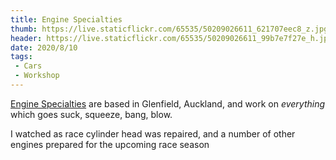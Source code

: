 ```yaml
---
title: Engine Specialties
thumb: https://live.staticflickr.com/65535/50209026611_621707eec8_z.jpg
header: https://live.staticflickr.com/65535/50209026611_99b7e7f27e_h.jpg
date: 2020/8/10
tags:
 - Cars
 - Workshop
---
```


<p><a href="http://enginespecialties.co.nz/">Engine Specialties</a> are based in Glenfield, Auckland, and work on <em>everything</em> which goes suck, squeeze, bang, blow.</p>

<p>I watched as race cylinder head was repaired, and a number of other engines prepared for the upcoming race season</p>

<div class="flickr-album" data-album-id="72157715429696577"></div>

